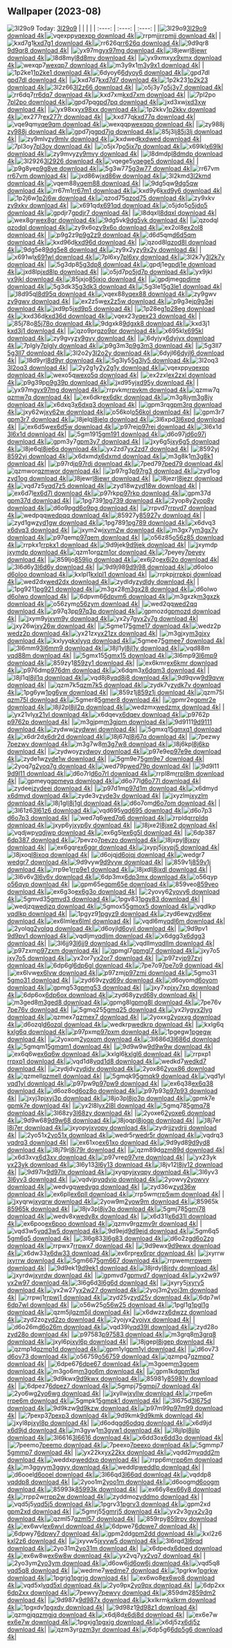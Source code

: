 ## Wallpaper (2023-08)
![3l29o9](https://w.wallhaven.cc/full/3l/wallhaven-3l29o9.jpg) Today: [3l29o9](https://th.wallhaven.cc/small/3l/3l29o9.jpg)
|      |      |      |
| :----: | :----: | :----: |
|![3l29o9](https://th.wallhaven.cc/small/3l/3l29o9.jpg)[3l29o9 download 4k](https://wallhaven.cc/w/3l29o9)|![vqexpp](https://th.wallhaven.cc/small/vq/vqexpp.jpg)[vqexpp download 4k](https://wallhaven.cc/w/vqexpp)|![rrpmjj](https://th.wallhaven.cc/small/rr/rrpmjj.jpg)[rrpmjj download 4k](https://wallhaven.cc/w/rrpmjj)|
|![kxd7g1](https://th.wallhaven.cc/small/kx/kxd7g1.jpg)[kxd7g1 download 4k](https://wallhaven.cc/w/kxd7g1)|![rr626q](https://th.wallhaven.cc/small/rr/rr626q.jpg)[rr626q download 4k](https://wallhaven.cc/w/rr626q)|![9d9qr8](https://th.wallhaven.cc/small/9d/9d9qr8.jpg)[9d9qr8 download 4k](https://wallhaven.cc/w/9d9qr8)|
|![yx97mg](https://th.wallhaven.cc/small/yx/yx97mg.jpg)[yx97mg download 4k](https://wallhaven.cc/w/yx97mg)|![l8jewr](https://th.wallhaven.cc/small/l8/l8jewr.jpg)[l8jewr download 4k](https://wallhaven.cc/w/l8jewr)|![l8d8my](https://th.wallhaven.cc/small/l8/l8d8my.jpg)[l8d8my download 4k](https://wallhaven.cc/w/l8d8my)|
|![yx9xmx](https://th.wallhaven.cc/small/yx/yx9xmx.jpg)[yx9xmx download 4k](https://wallhaven.cc/w/yx9xmx)|![wexqp7](https://th.wallhaven.cc/small/we/wexqp7.jpg)[wexqp7 download 4k](https://wallhaven.cc/w/wexqp7)|![m3y9x1](https://th.wallhaven.cc/small/m3/m3y9x1.jpg)[m3y9x1 download 4k](https://wallhaven.cc/w/m3y9x1)|
|![1p2ke1](https://th.wallhaven.cc/small/1p/1p2ke1.jpg)[1p2ke1 download 4k](https://wallhaven.cc/w/1p2ke1)|![6dyoy6](https://th.wallhaven.cc/small/6d/6dyoy6.jpg)[6dyoy6 download 4k](https://wallhaven.cc/w/6dyoy6)|![gpd7dl](https://th.wallhaven.cc/small/gp/gpd7dl.jpg)[gpd7dl download 4k](https://wallhaven.cc/w/gpd7dl)|
|![kxd7d7](https://th.wallhaven.cc/small/kx/kxd7d7.jpg)[kxd7d7 download 4k](https://wallhaven.cc/w/kxd7d7)|![1p2k23](https://th.wallhaven.cc/small/1p/1p2k23.jpg)[1p2k23 download 4k](https://wallhaven.cc/w/1p2k23)|![3l2z66](https://th.wallhaven.cc/small/3l/3l2z66.jpg)[3l2z66 download 4k](https://wallhaven.cc/w/3l2z66)|
|![o5j3y7](https://th.wallhaven.cc/small/o5/o5j3y7.jpg)[o5j3y7 download 4k](https://wallhaven.cc/w/o5j3y7)|![rr6dq7](https://th.wallhaven.cc/small/rr/rr6dq7.jpg)[rr6dq7 download 4k](https://wallhaven.cc/w/rr6dq7)|![kxd7xm](https://th.wallhaven.cc/small/kx/kxd7xm.jpg)[kxd7xm download 4k](https://wallhaven.cc/w/kxd7xm)|
|![7pl2po](https://th.wallhaven.cc/small/7p/7pl2po.jpg)[7pl2po download 4k](https://wallhaven.cc/w/7pl2po)|![gpd7pq](https://th.wallhaven.cc/small/gp/gpd7pq.jpg)[gpd7pq download 4k](https://wallhaven.cc/w/gpd7pq)|![jxd3xw](https://th.wallhaven.cc/small/jx/jxd3xw.jpg)[jxd3xw download 4k](https://wallhaven.cc/w/jxd3xw)|
|![yx98xx](https://th.wallhaven.cc/small/yx/yx98xx.jpg)[yx98xx download 4k](https://wallhaven.cc/w/yx98xx)|![1p2kkv](https://th.wallhaven.cc/small/1p/1p2kkv.jpg)[1p2kkv download 4k](https://wallhaven.cc/w/1p2kkv)|![ex277r](https://th.wallhaven.cc/small/ex/ex277r.jpg)[ex277r download 4k](https://wallhaven.cc/w/ex277r)|
|![kxd77q](https://th.wallhaven.cc/small/kx/kxd77q.jpg)[kxd77q download 4k](https://wallhaven.cc/w/kxd77q)|![vqe9qm](https://th.wallhaven.cc/small/vq/vqe9qm.jpg)[vqe9qm download 4k](https://wallhaven.cc/w/vqe9qm)|![wexqqp](https://th.wallhaven.cc/small/we/wexqqp.jpg)[wexqqp download 4k](https://wallhaven.cc/w/wexqqp)|
|![zy988j](https://th.wallhaven.cc/small/zy/zy988j.jpg)[zy988j download 4k](https://wallhaven.cc/w/zy988j)|![gpd7jq](https://th.wallhaven.cc/small/gp/gpd7jq.jpg)[gpd7jq download 4k](https://wallhaven.cc/w/gpd7jq)|![85j3lj](https://th.wallhaven.cc/small/85/85j3lj.jpg)[85j3lj download 4k](https://wallhaven.cc/w/85j3lj)|
|![zy9mlv](https://th.wallhaven.cc/small/zy/zy9mlv.jpg)[zy9mlv download 4k](https://wallhaven.cc/w/zy9mlv)|![kxdwed](https://th.wallhaven.cc/small/kx/kxdwed.jpg)[kxdwed download 4k](https://wallhaven.cc/w/kxdwed)|![7pl3oy](https://th.wallhaven.cc/small/7p/7pl3oy.jpg)[7pl3oy download 4k](https://wallhaven.cc/w/7pl3oy)|
|![o5jx7p](https://th.wallhaven.cc/small/o5/o5jx7p.jpg)[o5jx7p download 4k](https://wallhaven.cc/w/o5jx7p)|![x69lkl](https://th.wallhaven.cc/small/x6/x69lkl.jpg)[x69lkl download 4k](https://wallhaven.cc/w/x69lkl)|![zy9mvy](https://th.wallhaven.cc/small/zy/zy9mvy.jpg)[zy9mvy download 4k](https://wallhaven.cc/w/zy9mvy)|
|![l8dmdp](https://th.wallhaven.cc/small/l8/l8dmdp.jpg)[l8dmdp download 4k](https://wallhaven.cc/w/l8dmdp)|![3l2926](https://th.wallhaven.cc/small/3l/3l2926.jpg)[3l2926 download 4k](https://wallhaven.cc/w/3l2926)|![vqege5](https://th.wallhaven.cc/small/vq/vqege5.jpg)[vqege5 download 4k](https://wallhaven.cc/w/vqege5)|
|![p9g8ye](https://th.wallhaven.cc/small/p9/p9g8ye.jpg)[p9g8ye download 4k](https://wallhaven.cc/w/p9g8ye)|![5g3w77](https://th.wallhaven.cc/small/5g/5g3w77.jpg)[5g3w77 download 4k](https://wallhaven.cc/w/5g3w77)|![rr67vm](https://th.wallhaven.cc/small/rr/rr67vm.jpg)[rr67vm download 4k](https://wallhaven.cc/w/rr67vm)|
|![jxd86w](https://th.wallhaven.cc/small/jx/jxd86w.jpg)[jxd86w download 4k](https://wallhaven.cc/w/jxd86w)|![3l2kmd](https://th.wallhaven.cc/small/3l/3l2kmd.jpg)[3l2kmd download 4k](https://wallhaven.cc/w/3l2kmd)|![vqem88](https://th.wallhaven.cc/small/vq/vqem88.jpg)[vqem88 download 4k](https://wallhaven.cc/w/vqem88)|
|![9dg5qw](https://th.wallhaven.cc/small/9d/9dg5qw.jpg)[9dg5qw download 4k](https://wallhaven.cc/w/9dg5qw)|![rr67m1](https://th.wallhaven.cc/small/rr/rr67m1.jpg)[rr67m1 download 4k](https://wallhaven.cc/w/rr67m1)|![kxd9y6](https://th.wallhaven.cc/small/kx/kxd9y6.jpg)[kxd9y6 download 4k](https://wallhaven.cc/w/kxd9y6)|
|![1p2j6w](https://th.wallhaven.cc/small/1p/1p2j6w.jpg)[1p2j6w download 4k](https://wallhaven.cc/w/1p2j6w)|![qzod75](https://th.wallhaven.cc/small/qz/qzod75.jpg)[qzod75 download 4k](https://wallhaven.cc/w/qzod75)|![zy9xkv](https://th.wallhaven.cc/small/zy/zy9xkv.jpg)[zy9xkv download 4k](https://wallhaven.cc/w/zy9xkv)|
|![x691qd](https://th.wallhaven.cc/small/x6/x691qd.jpg)[x691qd download 4k](https://wallhaven.cc/w/x691qd)|![o5jdo5](https://th.wallhaven.cc/small/o5/o5jdo5.jpg)[o5jdo5 download 4k](https://wallhaven.cc/w/o5jdo5)|![gpdjr7](https://th.wallhaven.cc/small/gp/gpdjr7.jpg)[gpdjr7 download 4k](https://wallhaven.cc/w/gpdjr7)|
|![l8dqxl](https://th.wallhaven.cc/small/l8/l8dqxl.jpg)[l8dqxl download 4k](https://wallhaven.cc/w/l8dqxl)|![wex8gr](https://th.wallhaven.cc/small/we/wex8gr.jpg)[wex8gr download 4k](https://wallhaven.cc/w/wex8gr)|![9dg5vk](https://th.wallhaven.cc/small/9d/9dg5vk.jpg)[9dg5vk download 4k](https://wallhaven.cc/w/9dg5vk)|
|![qzodql](https://th.wallhaven.cc/small/qz/qzodql.jpg)[qzodql download 4k](https://wallhaven.cc/w/qzodql)|![zy9x6o](https://th.wallhaven.cc/small/zy/zy9x6o.jpg)[zy9x6o download 4k](https://wallhaven.cc/w/zy9x6o)|![ex2ol8](https://th.wallhaven.cc/small/ex/ex2ol8.jpg)[ex2ol8 download 4k](https://wallhaven.cc/w/ex2ol8)|
|![p9g2z9](https://th.wallhaven.cc/small/p9/p9g2z9.jpg)[p9g2z9 download 4k](https://wallhaven.cc/w/p9g2z9)|![d6d5qm](https://th.wallhaven.cc/small/d6/d6d5qm.jpg)[d6d5qm download 4k](https://wallhaven.cc/w/d6d5qm)|![kxd96d](https://th.wallhaven.cc/small/kx/kxd96d.jpg)[kxd96d download 4k](https://wallhaven.cc/w/kxd96d)|
|![qzod8l](https://th.wallhaven.cc/small/qz/qzod8l.jpg)[qzod8l download 4k](https://wallhaven.cc/w/qzod8l)|![9dg5e8](https://th.wallhaven.cc/small/9d/9dg5e8.jpg)[9dg5e8 download 4k](https://wallhaven.cc/w/9dg5e8)|![zy9x2y](https://th.wallhaven.cc/small/zy/zy9x2y.jpg)[zy9x2y download 4k](https://wallhaven.cc/w/zy9x2y)|
|![x691wl](https://th.wallhaven.cc/small/x6/x691wl.jpg)[x691wl download 4k](https://wallhaven.cc/w/x691wl)|![7pl6xy](https://th.wallhaven.cc/small/7p/7pl6xy.jpg)[7pl6xy download 4k](https://wallhaven.cc/w/7pl6xy)|![3l2k7y](https://th.wallhaven.cc/small/3l/3l2k7y.jpg)[3l2k7y download 4k](https://wallhaven.cc/w/3l2k7y)|
|![5g3dp8](https://th.wallhaven.cc/small/5g/5g3dp8.jpg)[5g3dp8 download 4k](https://wallhaven.cc/w/5g3dp8)|![gpdj1e](https://th.wallhaven.cc/small/gp/gpdj1e.jpg)[gpdj1e download 4k](https://wallhaven.cc/w/gpdj1e)|![jxd8lp](https://th.wallhaven.cc/small/jx/jxd8lp.jpg)[jxd8lp download 4k](https://wallhaven.cc/w/jxd8lp)|
|![o5jd7p](https://th.wallhaven.cc/small/o5/o5jd7p.jpg)[o5jd7p download 4k](https://wallhaven.cc/w/o5jd7p)|![yx9jkl](https://th.wallhaven.cc/small/yx/yx9jkl.jpg)[yx9jkl download 4k](https://wallhaven.cc/w/yx9jkl)|![85jxjo](https://th.wallhaven.cc/small/85/85jxjo.jpg)[85jxjo download 4k](https://wallhaven.cc/w/85jxjo)|
|![gpdjme](https://th.wallhaven.cc/small/gp/gpdjme.jpg)[gpdjme download 4k](https://wallhaven.cc/w/gpdjme)|![5g3dk3](https://th.wallhaven.cc/small/5g/5g3dk3.jpg)[5g3dk3 download 4k](https://wallhaven.cc/w/5g3dk3)|![5g3le1](https://th.wallhaven.cc/small/5g/5g3le1.jpg)[5g3le1 download 4k](https://wallhaven.cc/w/5g3le1)|
|![l8d95q](https://th.wallhaven.cc/small/l8/l8d95q.jpg)[l8d95q download 4k](https://wallhaven.cc/w/l8d95q)|![vqex88](https://th.wallhaven.cc/small/vq/vqex88.jpg)[vqex88 download 4k](https://wallhaven.cc/w/vqex88)|![zy9gwv](https://th.wallhaven.cc/small/zy/zy9gwv.jpg)[zy9gwv download 4k](https://wallhaven.cc/w/zy9gwv)|
|![ex2z5w](https://th.wallhaven.cc/small/ex/ex2z5w.jpg)[ex2z5w download 4k](https://wallhaven.cc/w/ex2z5w)|![p9g3ej](https://th.wallhaven.cc/small/p9/p9g3ej.jpg)[p9g3ej download 4k](https://wallhaven.cc/w/p9g3ej)|![jxd9p5](https://th.wallhaven.cc/small/jx/jxd9p5.jpg)[jxd9p5 download 4k](https://wallhaven.cc/w/jxd9p5)|
|![1p28eg](https://th.wallhaven.cc/small/1p/1p28eg.jpg)[1p28eg download 4k](https://wallhaven.cc/w/1p28eg)|![kxd36d](https://th.wallhaven.cc/small/kx/kxd36d.jpg)[kxd36d download 4k](https://wallhaven.cc/w/kxd36d)|![vqex23](https://th.wallhaven.cc/small/vq/vqex23.jpg)[vqex23 download 4k](https://wallhaven.cc/w/vqex23)|
|![85j78o](https://th.wallhaven.cc/small/85/85j78o.jpg)[85j78o download 4k](https://wallhaven.cc/w/85j78o)|![9dgxk8](https://th.wallhaven.cc/small/9d/9dgxk8.jpg)[9dgxk8 download 4k](https://wallhaven.cc/w/9dgxk8)|![kxd3j1](https://th.wallhaven.cc/small/kx/kxd3j1.jpg)[kxd3j1 download 4k](https://wallhaven.cc/w/kxd3j1)|
|![qzo9pr](https://th.wallhaven.cc/small/qz/qzo9pr.jpg)[qzo9pr download 4k](https://wallhaven.cc/w/qzo9pr)|![x695kl](https://th.wallhaven.cc/small/x6/x695kl.jpg)[x695kl download 4k](https://wallhaven.cc/w/x695kl)|![zy9gvy](https://th.wallhaven.cc/small/zy/zy9gvy.jpg)[zy9gvy download 4k](https://wallhaven.cc/w/zy9gvy)|
|![6dyjyx](https://th.wallhaven.cc/small/6d/6dyjyx.jpg)[6dyjyx download 4k](https://wallhaven.cc/w/6dyjyx)|![7plgly](https://th.wallhaven.cc/small/7p/7plgly.jpg)[7plgly download 4k](https://wallhaven.cc/w/7plgly)|![p9g3m3](https://th.wallhaven.cc/small/p9/p9g3m3.jpg)[p9g3m3 download 4k](https://wallhaven.cc/w/p9g3m3)|
|![5g3ll7](https://th.wallhaven.cc/small/5g/5g3ll7.jpg)[5g3ll7 download 4k](https://wallhaven.cc/w/5g3ll7)|![3l2o2y](https://th.wallhaven.cc/small/3l/3l2o2y.jpg)[3l2o2y download 4k](https://wallhaven.cc/w/3l2o2y)|![6dyjl6](https://th.wallhaven.cc/small/6d/6dyjl6.jpg)[6dyjl6 download 4k](https://wallhaven.cc/w/6dyjl6)|
|![l8d9yr](https://th.wallhaven.cc/small/l8/l8d9yr.jpg)[l8d9yr download 4k](https://wallhaven.cc/w/l8d9yr)|![5g3ly5](https://th.wallhaven.cc/small/5g/5g3ly5.jpg)[5g3ly5 download 4k](https://wallhaven.cc/w/5g3ly5)|![3l2oq3](https://th.wallhaven.cc/small/3l/3l2oq3.jpg)[3l2oq3 download 4k](https://wallhaven.cc/w/3l2oq3)|
|![2y2g1y](https://th.wallhaven.cc/small/2y/2y2g1y.jpg)[2y2g1y download 4k](https://wallhaven.cc/w/2y2g1y)|![vqexpp](https://th.wallhaven.cc/small/vq/vqexpp.jpg)[vqexpp download 4k](https://wallhaven.cc/w/vqexpp)|![wexo5q](https://th.wallhaven.cc/small/we/wexo5q.jpg)[wexo5q download 4k](https://wallhaven.cc/w/wexo5q)|
|![ex2zxl](https://th.wallhaven.cc/small/ex/ex2zxl.jpg)[ex2zxl download 4k](https://wallhaven.cc/w/ex2zxl)|![p9g39p](https://th.wallhaven.cc/small/p9/p9g39p.jpg)[p9g39p download 4k](https://wallhaven.cc/w/p9g39p)|![jxd95y](https://th.wallhaven.cc/small/jx/jxd95y.jpg)[jxd95y download 4k](https://wallhaven.cc/w/jxd95y)|
|![yx97mg](https://th.wallhaven.cc/small/yx/yx97mg.jpg)[yx97mg download 4k](https://wallhaven.cc/w/yx97mg)|![rrpvkm](https://th.wallhaven.cc/small/rr/rrpvkm.jpg)[rrpvkm download 4k](https://wallhaven.cc/w/rrpvkm)|![qzmw7q](https://th.wallhaven.cc/small/qz/qzmw7q.jpg)[qzmw7q download 4k](https://wallhaven.cc/w/qzmw7q)|
|![ex6dkr](https://th.wallhaven.cc/small/ex/ex6dkr.jpg)[ex6dkr download 4k](https://wallhaven.cc/w/ex6dkr)|![m3g8jy](https://th.wallhaven.cc/small/m3/m3g8jy.jpg)[m3g8jy download 4k](https://wallhaven.cc/w/m3g8jy)|![x6dxq3](https://th.wallhaven.cc/small/x6/x6dxq3.jpg)[x6dxq3 download 4k](https://wallhaven.cc/w/x6dxq3)|
|![gpm3rq](https://th.wallhaven.cc/small/gp/gpm3rq.jpg)[gpm3rq download 4k](https://wallhaven.cc/w/gpm3rq)|![jxy62w](https://th.wallhaven.cc/small/jx/jxy62w.jpg)[jxy62w download 4k](https://wallhaven.cc/w/jxy62w)|![o56kol](https://th.wallhaven.cc/small/o5/o56kol.jpg)[o56kol download 4k](https://wallhaven.cc/w/o56kol)|
|![gpm3r7](https://th.wallhaven.cc/small/gp/gpm3r7.jpg)[gpm3r7 download 4k](https://wallhaven.cc/w/gpm3r7)|![l8jelq](https://th.wallhaven.cc/small/l8/l8jelq.jpg)[l8jelq download 4k](https://wallhaven.cc/w/l8jelq)|![3l6xpd](https://th.wallhaven.cc/small/3l/3l6xpd.jpg)[3l6xpd download 4k](https://wallhaven.cc/w/3l6xpd)|
|![ex6d5w](https://th.wallhaven.cc/small/ex/ex6d5w.jpg)[ex6d5w download 4k](https://wallhaven.cc/w/ex6d5w)|![p97rej](https://th.wallhaven.cc/small/p9/p97rej.jpg)[p97rej download 4k](https://wallhaven.cc/w/p97rej)|![3l6x1d](https://th.wallhaven.cc/small/3l/3l6x1d.jpg)[3l6x1d download 4k](https://wallhaven.cc/w/3l6x1d)|
|![5gm191](https://th.wallhaven.cc/small/5g/5gm191.jpg)[5gm191 download 4k](https://wallhaven.cc/w/5gm191)|![d6o97j](https://th.wallhaven.cc/small/d6/d6o97j.jpg)[d6o97j download 4k](https://wallhaven.cc/w/d6o97j)|![gpm3y7](https://th.wallhaven.cc/small/gp/gpm3y7.jpg)[gpm3y7 download 4k](https://wallhaven.cc/w/gpm3y7)|
|![jxy6g5](https://th.wallhaven.cc/small/jx/jxy6g5.jpg)[jxy6g5 download 4k](https://wallhaven.cc/w/jxy6g5)|![l8je6q](https://th.wallhaven.cc/small/l8/l8je6q.jpg)[l8je6q download 4k](https://wallhaven.cc/w/l8je6q)|![yx2zd7](https://th.wallhaven.cc/small/yx/yx2zd7.jpg)[yx2zd7 download 4k](https://wallhaven.cc/w/yx2zd7)|
|![8592yj](https://th.wallhaven.cc/small/85/8592yj.jpg)[8592yj download 4k](https://wallhaven.cc/w/8592yj)|![x6dxmd](https://th.wallhaven.cc/small/x6/x6dxmd.jpg)[x6dxmd download 4k](https://wallhaven.cc/w/x6dxmd)|![m3g8k1](https://th.wallhaven.cc/small/m3/m3g8k1.jpg)[m3g8k1 download 4k](https://wallhaven.cc/w/m3g8k1)|
|![p97rdj](https://th.wallhaven.cc/small/p9/p97rdj.jpg)[p97rdj download 4k](https://wallhaven.cc/w/p97rdj)|![7ped79](https://th.wallhaven.cc/small/7p/7ped79.jpg)[7ped79 download 4k](https://wallhaven.cc/w/7ped79)|![qzmwor](https://th.wallhaven.cc/small/qz/qzmwor.jpg)[qzmwor download 4k](https://wallhaven.cc/w/qzmwor)|
|![p97rg3](https://th.wallhaven.cc/small/p9/p97rg3.jpg)[p97rg3 download 4k](https://wallhaven.cc/w/p97rg3)|![zyd1og](https://th.wallhaven.cc/small/zy/zyd1og.jpg)[zyd1og download 4k](https://wallhaven.cc/w/zyd1og)|![l8jewr](https://th.wallhaven.cc/small/l8/l8jewr.jpg)[l8jewr download 4k](https://wallhaven.cc/w/l8jewr)|
|![l8jezr](https://th.wallhaven.cc/small/l8/l8jezr.jpg)[l8jezr download 4k](https://wallhaven.cc/w/l8jezr)|![vqd7z5](https://th.wallhaven.cc/small/vq/vqd7z5.jpg)[vqd7z5 download 4k](https://wallhaven.cc/w/vqd7z5)|![zyd18w](https://th.wallhaven.cc/small/zy/zyd18w.jpg)[zyd18w download 4k](https://wallhaven.cc/w/zyd18w)|
|![ex6d7l](https://th.wallhaven.cc/small/ex/ex6d7l.jpg)[ex6d7l download 4k](https://wallhaven.cc/w/ex6d7l)|![p97rkp](https://th.wallhaven.cc/small/p9/p97rkp.jpg)[p97rkp download 4k](https://wallhaven.cc/w/p97rkp)|![gpm37d](https://th.wallhaven.cc/small/gp/gpm37d.jpg)[gpm37d download 4k](https://wallhaven.cc/w/gpm37d)|
|![1pg739](https://th.wallhaven.cc/small/1p/1pg739.jpg)[1pg739 download 4k](https://wallhaven.cc/w/1pg739)|![2yop8y](https://th.wallhaven.cc/small/2y/2yop8y.jpg)[2yop8y download 4k](https://wallhaven.cc/w/2yop8y)|![d6o9pg](https://th.wallhaven.cc/small/d6/d6o9pg.jpg)[d6o9pg download 4k](https://wallhaven.cc/w/d6o9pg)|
|![rrpvd7](https://th.wallhaven.cc/small/rr/rrpvd7.jpg)[rrpvd7 download 4k](https://wallhaven.cc/w/rrpvd7)|![wedpqq](https://th.wallhaven.cc/small/we/wedpqq.jpg)[wedpqq download 4k](https://wallhaven.cc/w/wedpqq)|![85927y](https://th.wallhaven.cc/small/85/85927y.jpg)[85927y download 4k](https://wallhaven.cc/w/85927y)|
|![zyd1gw](https://th.wallhaven.cc/small/zy/zyd1gw.jpg)[zyd1gw download 4k](https://wallhaven.cc/w/zyd1gw)|![1pg789](https://th.wallhaven.cc/small/1p/1pg789.jpg)[1pg789 download 4k](https://wallhaven.cc/w/1pg789)|![x6dvq3](https://th.wallhaven.cc/small/x6/x6dvq3.jpg)[x6dvq3 download 4k](https://wallhaven.cc/w/x6dvq3)|
|![jxym2w](https://th.wallhaven.cc/small/jx/jxym2w.jpg)[jxym2w download 4k](https://wallhaven.cc/w/jxym2w)|![m3gx7y](https://th.wallhaven.cc/small/m3/m3gx7y.jpg)[m3gx7y download 4k](https://wallhaven.cc/w/m3gx7y)|![p97qem](https://th.wallhaven.cc/small/p9/p97qem.jpg)[p97qem download 4k](https://wallhaven.cc/w/p97qem)|
|![o56z85](https://th.wallhaven.cc/small/o5/o56z85.jpg)[o56z85 download 4k](https://wallhaven.cc/w/o56z85)|![rrpkx1](https://th.wallhaven.cc/small/rr/rrpkx1.jpg)[rrpkx1 download 4k](https://wallhaven.cc/w/rrpkx1)|![9d9jek](https://th.wallhaven.cc/small/9d/9d9jek.jpg)[9d9jek download 4k](https://wallhaven.cc/w/9d9jek)|
|![jxymdp](https://th.wallhaven.cc/small/jx/jxymdp.jpg)[jxymdp download 4k](https://wallhaven.cc/w/jxymdp)|![qzm1or](https://th.wallhaven.cc/small/qz/qzm1or.jpg)[qzm1or download 4k](https://wallhaven.cc/w/qzm1or)|![7peyey](https://th.wallhaven.cc/small/7p/7peyey.jpg)[7peyey download 4k](https://wallhaven.cc/w/7peyey)|
|![859ljo](https://th.wallhaven.cc/small/85/859ljo.jpg)[859ljo download 4k](https://wallhaven.cc/w/859ljo)|![ex6j2o](https://th.wallhaven.cc/small/ex/ex6j2o.jpg)[ex6j2o download 4k](https://wallhaven.cc/w/ex6j2o)|![3l6d6y](https://th.wallhaven.cc/small/3l/3l6d6y.jpg)[3l6d6y download 4k](https://wallhaven.cc/w/3l6d6y)|
|![9d9j98](https://th.wallhaven.cc/small/9d/9d9j98.jpg)[9d9j98 download 4k](https://wallhaven.cc/w/9d9j98)|![d6oloo](https://th.wallhaven.cc/small/d6/d6oloo.jpg)[d6oloo download 4k](https://wallhaven.cc/w/d6oloo)|![kxlpl1](https://th.wallhaven.cc/small/kx/kxlpl1.jpg)[kxlpl1 download 4k](https://wallhaven.cc/w/kxlpl1)|
|![rrpkpj](https://th.wallhaven.cc/small/rr/rrpkpj.jpg)[rrpkpj download 4k](https://wallhaven.cc/w/rrpkpj)|![wed2dx](https://th.wallhaven.cc/small/we/wed2dx.jpg)[wed2dx download 4k](https://wallhaven.cc/w/wed2dx)|![zydldy](https://th.wallhaven.cc/small/zy/zydldy.jpg)[zydldy download 4k](https://wallhaven.cc/w/zydldy)|
|![1pg921](https://th.wallhaven.cc/small/1p/1pg921.jpg)[1pg921 download 4k](https://wallhaven.cc/w/1pg921)|![m3gx28](https://th.wallhaven.cc/small/m3/m3gx28.jpg)[m3gx28 download 4k](https://wallhaven.cc/w/m3gx28)|![d6olwo](https://th.wallhaven.cc/small/d6/d6olwo.jpg)[d6olwo download 4k](https://wallhaven.cc/w/d6olwo)|
|![6dpvm6](https://th.wallhaven.cc/small/6d/6dpvm6.jpg)[6dpvm6 download 4k](https://wallhaven.cc/w/6dpvm6)|![m3gxzk](https://th.wallhaven.cc/small/m3/m3gxzk.jpg)[m3gxzk download 4k](https://wallhaven.cc/w/m3gxzk)|![o56zym](https://th.wallhaven.cc/small/o5/o56zym.jpg)[o56zym download 4k](https://wallhaven.cc/w/o56zym)|
|![wed2qq](https://th.wallhaven.cc/small/we/wed2qq.jpg)[wed2qq download 4k](https://wallhaven.cc/w/wed2qq)|![p97q3p](https://th.wallhaven.cc/small/p9/p97q3p.jpg)[p97q3p download 4k](https://wallhaven.cc/w/p97q3p)|![gpmozd](https://th.wallhaven.cc/small/gp/gpmozd.jpg)[gpmozd download 4k](https://wallhaven.cc/w/gpmozd)|
|![jxym9y](https://th.wallhaven.cc/small/jx/jxym9y.jpg)[jxym9y download 4k](https://wallhaven.cc/w/jxym9y)|![yx2y7g](https://th.wallhaven.cc/small/yx/yx2y7g.jpg)[yx2y7g download 4k](https://wallhaven.cc/w/yx2y7g)|![jxy26w](https://th.wallhaven.cc/small/jx/jxy26w.jpg)[jxy26w download 4k](https://wallhaven.cc/w/jxy26w)|
|![5gme17](https://th.wallhaven.cc/small/5g/5gme17.jpg)[5gme17 download 4k](https://wallhaven.cc/w/5gme17)|![wedz2p](https://th.wallhaven.cc/small/we/wedz2p.jpg)[wedz2p download 4k](https://wallhaven.cc/w/wedz2p)|![yx21zx](https://th.wallhaven.cc/small/yx/yx21zx.jpg)[yx21zx download 4k](https://wallhaven.cc/w/yx21zx)|
|![m3gjxy](https://th.wallhaven.cc/small/m3/m3gjxy.jpg)[m3gjxy download 4k](https://wallhaven.cc/w/m3gjxy)|![kxlyyq](https://th.wallhaven.cc/small/kx/kxlyyq.jpg)[kxlyyq download 4k](https://wallhaven.cc/w/kxlyyq)|![5gmee7](https://th.wallhaven.cc/small/5g/5gmee7.jpg)[5gmee7 download 4k](https://wallhaven.cc/w/5gmee7)|
|![3l6mm9](https://th.wallhaven.cc/small/3l/3l6mm9.jpg)[3l6mm9 download 4k](https://wallhaven.cc/w/3l6mm9)|![l8jl1y](https://th.wallhaven.cc/small/l8/l8jl1y.jpg)[l8jl1y download 4k](https://wallhaven.cc/w/l8jl1y)|![vqd88m](https://th.wallhaven.cc/small/vq/vqd88m.jpg)[vqd88m download 4k](https://wallhaven.cc/w/vqd88m)|
|![5gmx15](https://th.wallhaven.cc/small/5g/5gmx15.jpg)[5gmx15 download 4k](https://wallhaven.cc/w/5gmx15)|![3l6mp9](https://th.wallhaven.cc/small/3l/3l6mp9.jpg)[3l6mp9 download 4k](https://wallhaven.cc/w/3l6mp9)|![859zy1](https://th.wallhaven.cc/small/85/859zy1.jpg)[859zy1 download 4k](https://wallhaven.cc/w/859zy1)|
|![ex6kmr](https://th.wallhaven.cc/small/ex/ex6kmr.jpg)[ex6kmr download 4k](https://wallhaven.cc/w/ex6kmr)|![p976dm](https://th.wallhaven.cc/small/p9/p976dm.jpg)[p976dm download 4k](https://wallhaven.cc/w/p976dm)|![x6dqm3](https://th.wallhaven.cc/small/x6/x6dqm3.jpg)[x6dqm3 download 4k](https://wallhaven.cc/w/x6dqm3)|
|![l8jl1q](https://th.wallhaven.cc/small/l8/l8jl1q.jpg)[l8jl1q download 4k](https://wallhaven.cc/w/l8jl1q)|![vqd8j8](https://th.wallhaven.cc/small/vq/vqd8j8.jpg)[vqd8j8 download 4k](https://wallhaven.cc/w/vqd8j8)|![9d9qvw](https://th.wallhaven.cc/small/9d/9d9qvw.jpg)[9d9qvw download 4k](https://wallhaven.cc/w/9d9qvw)|
|![qzm7k5](https://th.wallhaven.cc/small/qz/qzm7k5.jpg)[qzm7k5 download 4k](https://wallhaven.cc/w/qzm7k5)|![zydk7v](https://th.wallhaven.cc/small/zy/zydk7v.jpg)[zydk7v download 4k](https://wallhaven.cc/w/zydk7v)|![1pg6yw](https://th.wallhaven.cc/small/1p/1pg6yw.jpg)[1pg6yw download 4k](https://wallhaven.cc/w/1pg6yw)|
|![859z1j](https://th.wallhaven.cc/small/85/859z1j.jpg)[859z1j download 4k](https://wallhaven.cc/w/859z1j)|![qzm75l](https://th.wallhaven.cc/small/qz/qzm75l.jpg)[qzm75l download 4k](https://wallhaven.cc/w/qzm75l)|![5gmer8](https://th.wallhaven.cc/small/5g/5gmer8.jpg)[5gmer8 download 4k](https://wallhaven.cc/w/5gmer8)|
|![gpmr2e](https://th.wallhaven.cc/small/gp/gpmr2e.jpg)[gpmr2e download 4k](https://wallhaven.cc/w/gpmr2e)|![l8jl2p](https://th.wallhaven.cc/small/l8/l8jl2p.jpg)[l8jl2p download 4k](https://wallhaven.cc/w/l8jl2p)|![wedzmx](https://th.wallhaven.cc/small/we/wedzmx.jpg)[wedzmx download 4k](https://wallhaven.cc/w/wedzmx)|
|![yx21vl](https://th.wallhaven.cc/small/yx/yx21vl.jpg)[yx21vl download 4k](https://wallhaven.cc/w/yx21vl)|![x6dqev](https://th.wallhaven.cc/small/x6/x6dqev.jpg)[x6dqev download 4k](https://wallhaven.cc/w/x6dqev)|![p9762p](https://th.wallhaven.cc/small/p9/p9762p.jpg)[p9762p download 4k](https://wallhaven.cc/w/p9762p)|
|![m3gjpm](https://th.wallhaven.cc/small/m3/m3gjpm.jpg)[m3gjpm download 4k](https://wallhaven.cc/w/m3gjpm)|![9d9111](https://th.wallhaven.cc/small/9d/9d9111.jpg)[9d9111 download 4k](https://wallhaven.cc/w/9d9111)|![zydwwj](https://th.wallhaven.cc/small/zy/zydwwj.jpg)[zydwwj download 4k](https://wallhaven.cc/w/zydwwj)|
|![5gmxq1](https://th.wallhaven.cc/small/5g/5gmxq1.jpg)[5gmxq1 download 4k](https://wallhaven.cc/w/5gmxq1)|![x6dr2d](https://th.wallhaven.cc/small/x6/x6dr2d.jpg)[x6dr2d download 4k](https://wallhaven.cc/w/x6dr2d)|![l8j67q](https://th.wallhaven.cc/small/l8/l8j67q.jpg)[l8j67q download 4k](https://wallhaven.cc/w/l8j67q)|
|![7pezwy](https://th.wallhaven.cc/small/7p/7pezwy.jpg)[7pezwy download 4k](https://wallhaven.cc/w/7pezwy)|![m3g7w8](https://th.wallhaven.cc/small/m3/m3g7w8.jpg)[m3g7w8 download 4k](https://wallhaven.cc/w/m3g7w8)|![l8j6kp](https://th.wallhaven.cc/small/l8/l8j6kp.jpg)[l8j6kp download 4k](https://wallhaven.cc/w/l8j6kp)|
|![zydwoy](https://th.wallhaven.cc/small/zy/zydwoy.jpg)[zydwoy download 4k](https://wallhaven.cc/w/zydwoy)|![p97e9e](https://th.wallhaven.cc/small/p9/p97e9e.jpg)[p97e9e download 4k](https://wallhaven.cc/w/p97e9e)|![zyde1w](https://th.wallhaven.cc/small/zy/zyde1w.jpg)[zyde1w download 4k](https://wallhaven.cc/w/zyde1w)|
|![5gm9e7](https://th.wallhaven.cc/small/5g/5gm9e7.jpg)[5gm9e7 download 4k](https://wallhaven.cc/w/5gm9e7)|![2yoq7g](https://th.wallhaven.cc/small/2y/2yoq7g.jpg)[2yoq7g download 4k](https://wallhaven.cc/w/2yoq7g)|![wed79p](https://th.wallhaven.cc/small/we/wed79p.jpg)[wed79p download 4k](https://wallhaven.cc/w/wed79p)|
|![9d9l11](https://th.wallhaven.cc/small/9d/9d9l11.jpg)[9d9l11 download 4k](https://wallhaven.cc/w/9d9l11)|![d6o7rl](https://th.wallhaven.cc/small/d6/d6o7rl.jpg)[d6o7rl download 4k](https://wallhaven.cc/w/d6o7rl)|![rrpl8m](https://th.wallhaven.cc/small/rr/rrpl8m.jpg)[rrpl8m download 4k](https://wallhaven.cc/w/rrpl8m)|
|![gpmeyq](https://th.wallhaven.cc/small/gp/gpmeyq.jpg)[gpmeyq download 4k](https://wallhaven.cc/w/gpmeyq)|![d6o77l](https://th.wallhaven.cc/small/d6/d6o77l.jpg)[d6o77l download 4k](https://wallhaven.cc/w/d6o77l)|![zydeej](https://th.wallhaven.cc/small/zy/zydeej.jpg)[zydeej download 4k](https://wallhaven.cc/w/zydeej)|
|![p97d1m](https://th.wallhaven.cc/small/p9/p97d1m.jpg)[p97d1m download 4k](https://wallhaven.cc/w/p97d1m)|![x6dmyd](https://th.wallhaven.cc/small/x6/x6dmyd.jpg)[x6dmyd download 4k](https://wallhaven.cc/w/x6dmyd)|![zyde3v](https://th.wallhaven.cc/small/zy/zyde3v.jpg)[zyde3v download 4k](https://wallhaven.cc/w/zyde3v)|
|![jxyzlm](https://th.wallhaven.cc/small/jx/jxyzlm.jpg)[jxyzlm download 4k](https://wallhaven.cc/w/jxyzlm)|![l8j1gl](https://th.wallhaven.cc/small/l8/l8j1gl.jpg)[l8j1gl download 4k](https://wallhaven.cc/w/l8j1gl)|![d6o7om](https://th.wallhaven.cc/small/d6/d6o7om.jpg)[d6o7om download 4k](https://wallhaven.cc/w/d6o7om)|
|![3l61z6](https://th.wallhaven.cc/small/3l/3l61z6.jpg)[3l61z6 download 4k](https://wallhaven.cc/w/3l61z6)|![vqd695](https://th.wallhaven.cc/small/vq/vqd695.jpg)[vqd695 download 4k](https://wallhaven.cc/w/vqd695)|![d6o7p3](https://th.wallhaven.cc/small/d6/d6o7p3.jpg)[d6o7p3 download 4k](https://wallhaven.cc/w/d6o7p3)|
|![wed7q6](https://th.wallhaven.cc/small/we/wed7q6.jpg)[wed7q6 download 4k](https://wallhaven.cc/w/wed7q6)|![rrpldq](https://th.wallhaven.cc/small/rr/rrpldq.jpg)[rrpldq download 4k](https://wallhaven.cc/w/rrpldq)|![jxyp6y](https://th.wallhaven.cc/small/jx/jxyp6y.jpg)[jxyp6y download 4k](https://wallhaven.cc/w/jxyp6y)|
|![l8jxe2](https://th.wallhaven.cc/small/l8/l8jxe2.jpg)[l8jxe2 download 4k](https://wallhaven.cc/w/l8jxe2)|![vqdjwp](https://th.wallhaven.cc/small/vq/vqdjwp.jpg)[vqdjwp download 4k](https://wallhaven.cc/w/vqdjwp)|![ex6g5l](https://th.wallhaven.cc/small/ex/ex6g5l.jpg)[ex6g5l download 4k](https://wallhaven.cc/w/ex6g5l)|
|![6dp387](https://th.wallhaven.cc/small/6d/6dp387.jpg)[6dp387 download 4k](https://wallhaven.cc/w/6dp387)|![7pevzo](https://th.wallhaven.cc/small/7p/7pevzo.jpg)[7pevzo download 4k](https://wallhaven.cc/w/7pevzo)|![l8jxpy](https://th.wallhaven.cc/small/l8/l8jxpy.jpg)[l8jxpy download 4k](https://wallhaven.cc/w/l8jxpy)|
|![ex6gqr](https://th.wallhaven.cc/small/ex/ex6gqr.jpg)[ex6gqr download 4k](https://wallhaven.cc/w/ex6gqr)|![jxypj5](https://th.wallhaven.cc/small/jx/jxypj5.jpg)[jxypj5 download 4k](https://wallhaven.cc/w/jxypj5)|![l8jxoq](https://th.wallhaven.cc/small/l8/l8jxoq.jpg)[l8jxoq download 4k](https://wallhaven.cc/w/l8jxoq)|
|![d6ojqj](https://th.wallhaven.cc/small/d6/d6ojqj.jpg)[d6ojqj download 4k](https://wallhaven.cc/w/d6ojqj)|![wedgr7](https://th.wallhaven.cc/small/we/wedgr7.jpg)[wedgr7 download 4k](https://wallhaven.cc/w/wedgr7)|![9d9vyw](https://th.wallhaven.cc/small/9d/9d9vyw.jpg)[9d9vyw download 4k](https://wallhaven.cc/w/9d9vyw)|
|![859v1j](https://th.wallhaven.cc/small/85/859v1j.jpg)[859v1j download 4k](https://wallhaven.cc/w/859v1j)|![rrp9e1](https://th.wallhaven.cc/small/rr/rrp9e1.jpg)[rrp9e1 download 4k](https://wallhaven.cc/w/rrp9e1)|![l8jxdl](https://th.wallhaven.cc/small/l8/l8jxdl.jpg)[l8jxdl download 4k](https://wallhaven.cc/w/l8jxdl)|
|![3l6v6v](https://th.wallhaven.cc/small/3l/3l6v6v.jpg)[3l6v6v download 4k](https://wallhaven.cc/w/3l6v6v)|![6dp3mx](https://th.wallhaven.cc/small/6d/6dp3mx.jpg)[6dp3mx download 4k](https://wallhaven.cc/w/6dp3mx)|![o56qyp](https://th.wallhaven.cc/small/o5/o56qyp.jpg)[o56qyp download 4k](https://wallhaven.cc/w/o56qyp)|
|![gpm65e](https://th.wallhaven.cc/small/gp/gpm65e.jpg)[gpm65e download 4k](https://wallhaven.cc/w/gpm65e)|![859veo](https://th.wallhaven.cc/small/85/859veo.jpg)[859veo download 4k](https://wallhaven.cc/w/859veo)|![ex6g3o](https://th.wallhaven.cc/small/ex/ex6g3o.jpg)[ex6g3o download 4k](https://wallhaven.cc/w/ex6g3o)|
|![2yovy6](https://th.wallhaven.cc/small/2y/2yovy6.jpg)[2yovy6 download 4k](https://wallhaven.cc/w/2yovy6)|![5gmvd3](https://th.wallhaven.cc/small/5g/5gmvd3.jpg)[5gmvd3 download 4k](https://wallhaven.cc/w/5gmvd3)|![1pgv83](https://th.wallhaven.cc/small/1p/1pgv83.jpg)[1pgv83 download 4k](https://wallhaven.cc/w/1pgv83)|
|![wedjzq](https://th.wallhaven.cc/small/we/wedjzq.jpg)[wedjzq download 4k](https://wallhaven.cc/w/wedjzq)|![5gmox5](https://th.wallhaven.cc/small/5g/5gmox5.jpg)[5gmox5 download 4k](https://wallhaven.cc/w/5gmox5)|![vqdlkp](https://th.wallhaven.cc/small/vq/vqdlkp.jpg)[vqdlkp download 4k](https://wallhaven.cc/w/vqdlkp)|
|![1pgyz9](https://th.wallhaven.cc/small/1p/1pgyz9.jpg)[1pgyz9 download 4k](https://wallhaven.cc/w/1pgyz9)|![zyd6ew](https://th.wallhaven.cc/small/zy/zyd6ew.jpg)[zyd6ew download 4k](https://wallhaven.cc/w/zyd6ew)|![ex6lml](https://th.wallhaven.cc/small/ex/ex6lml.jpg)[ex6lml download 4k](https://wallhaven.cc/w/ex6lml)|
|![vqdl6m](https://th.wallhaven.cc/small/vq/vqdl6m.jpg)[vqdl6m download 4k](https://wallhaven.cc/w/vqdl6m)|![2yolqg](https://th.wallhaven.cc/small/2y/2yolqg.jpg)[2yolqg download 4k](https://wallhaven.cc/w/2yolqg)|![d6oyjl](https://th.wallhaven.cc/small/d6/d6oyjl.jpg)[d6oyjl download 4k](https://wallhaven.cc/w/d6oyjl)|
|![9d9pv1](https://th.wallhaven.cc/small/9d/9d9pv1.jpg)[9d9pv1 download 4k](https://wallhaven.cc/w/9d9pv1)|![vqdljm](https://th.wallhaven.cc/small/vq/vqdljm.jpg)[vqdljm download 4k](https://wallhaven.cc/w/vqdljm)|![x6dgg3](https://th.wallhaven.cc/small/x6/x6dgg3.jpg)[x6dgg3 download 4k](https://wallhaven.cc/w/x6dgg3)|
|![3l6jj9](https://th.wallhaven.cc/small/3l/3l6jj9.jpg)[3l6jj9 download 4k](https://wallhaven.cc/w/3l6jj9)|![vqdllm](https://th.wallhaven.cc/small/vq/vqdllm.jpg)[vqdllm download 4k](https://wallhaven.cc/w/vqdllm)|![p97zxm](https://th.wallhaven.cc/small/p9/p97zxm.jpg)[p97zxm download 4k](https://wallhaven.cc/w/p97zxm)|
|![gpmgl7](https://th.wallhaven.cc/small/gp/gpmgl7.jpg)[gpmgl7 download 4k](https://wallhaven.cc/w/gpmgl7)|![jxy7o5](https://th.wallhaven.cc/small/jx/jxy7o5.jpg)[jxy7o5 download 4k](https://wallhaven.cc/w/jxy7o5)|![yx2or7](https://th.wallhaven.cc/small/yx/yx2or7.jpg)[yx2or7 download 4k](https://wallhaven.cc/w/yx2or7)|
|![p97zvj](https://th.wallhaven.cc/small/p9/p97zvj.jpg)[p97zvj download 4k](https://wallhaven.cc/w/p97zvj)|![6dp6gl](https://th.wallhaven.cc/small/6d/6dp6gl.jpg)[6dp6gl download 4k](https://wallhaven.cc/w/6dp6gl)|![7pe7o9](https://th.wallhaven.cc/small/7p/7pe7o9.jpg)[7pe7o9 download 4k](https://wallhaven.cc/w/7pe7o9)|
|![ex6lvw](https://th.wallhaven.cc/small/ex/ex6lvw.jpg)[ex6lvw download 4k](https://wallhaven.cc/w/ex6lvw)|![p97zmj](https://th.wallhaven.cc/small/p9/p97zmj.jpg)[p97zmj download 4k](https://wallhaven.cc/w/p97zmj)|![5gmo31](https://th.wallhaven.cc/small/5g/5gmo31.jpg)[5gmo31 download 4k](https://wallhaven.cc/w/5gmo31)|
|![zyd69v](https://th.wallhaven.cc/small/zy/zyd69v.jpg)[zyd69v download 4k](https://wallhaven.cc/w/zyd69v)|![d6oyom](https://th.wallhaven.cc/small/d6/d6oyom.jpg)[d6oyom download 4k](https://wallhaven.cc/w/d6oyom)|![gpmg53](https://th.wallhaven.cc/small/gp/gpmg53.jpg)[gpmg53 download 4k](https://wallhaven.cc/w/gpmg53)|
|![jxy7xp](https://th.wallhaven.cc/small/jx/jxy7xp.jpg)[jxy7xp download 4k](https://wallhaven.cc/w/jxy7xp)|![6dp6ox](https://th.wallhaven.cc/small/6d/6dp6ox.jpg)[6dp6ox download 4k](https://wallhaven.cc/w/6dp6ox)|![zyd68y](https://th.wallhaven.cc/small/zy/zyd68y.jpg)[zyd68y download 4k](https://wallhaven.cc/w/zyd68y)|
|![m3ged8](https://th.wallhaven.cc/small/m3/m3ged8.jpg)[m3ged8 download 4k](https://wallhaven.cc/w/m3ged8)|![gpmg8l](https://th.wallhaven.cc/small/gp/gpmg8l.jpg)[gpmg8l download 4k](https://wallhaven.cc/w/gpmg8l)|![7pe76v](https://th.wallhaven.cc/small/7p/7pe76v.jpg)[7pe76v download 4k](https://wallhaven.cc/w/7pe76v)|
|![5gmq25](https://th.wallhaven.cc/small/5g/5gmq25.jpg)[5gmq25 download 4k](https://wallhaven.cc/w/5gmq25)|![yx2lyg](https://th.wallhaven.cc/small/yx/yx2lyg.jpg)[yx2lyg download 4k](https://wallhaven.cc/w/yx2lyg)|![qzmex7](https://th.wallhaven.cc/small/qz/qzmex7.jpg)[qzmex7 download 4k](https://wallhaven.cc/w/qzmex7)|
|![2yoxxg](https://th.wallhaven.cc/small/2y/2yoxxg.jpg)[2yoxxg download 4k](https://wallhaven.cc/w/2yoxxg)|![d6ozql](https://th.wallhaven.cc/small/d6/d6ozql.jpg)[d6ozql download 4k](https://wallhaven.cc/w/d6ozql)|![wedkrp](https://th.wallhaven.cc/small/we/wedkrp.jpg)[wedkrp download 4k](https://wallhaven.cc/w/wedkrp)|
|![kxlg6q](https://th.wallhaven.cc/small/kx/kxlg6q.jpg)[kxlg6q download 4k](https://wallhaven.cc/w/kxlg6q)|![p97pxm](https://th.wallhaven.cc/small/p9/p97pxm.jpg)[p97pxm download 4k](https://wallhaven.cc/w/p97pxm)|![1pgegw](https://th.wallhaven.cc/small/1p/1pgegw.jpg)[1pgegw download 4k](https://wallhaven.cc/w/1pgegw)|
|![2yoxom](https://th.wallhaven.cc/small/2y/2yoxom.jpg)[2yoxom download 4k](https://wallhaven.cc/w/2yoxom)|![3l686d](https://th.wallhaven.cc/small/3l/3l686d.jpg)[3l686d download 4k](https://wallhaven.cc/w/3l686d)|![5gmqm1](https://th.wallhaven.cc/small/5g/5gmqm1.jpg)[5gmqm1 download 4k](https://wallhaven.cc/w/5gmqm1)|
|![9d9w9w](https://th.wallhaven.cc/small/9d/9d9w9w.jpg)[9d9w9w download 4k](https://wallhaven.cc/w/9d9w9w)|![ex6q6w](https://th.wallhaven.cc/small/ex/ex6q6w.jpg)[ex6q6w download 4k](https://wallhaven.cc/w/ex6q6w)|![kxlgl6](https://th.wallhaven.cc/small/kx/kxlgl6.jpg)[kxlgl6 download 4k](https://wallhaven.cc/w/kxlgl6)|
|![rrpxp1](https://th.wallhaven.cc/small/rr/rrpxp1.jpg)[rrpxp1 download 4k](https://wallhaven.cc/w/rrpxp1)|![vqd1d8](https://th.wallhaven.cc/small/vq/vqd1d8.jpg)[vqd1d8 download 4k](https://wallhaven.cc/w/vqd1d8)|![wedkd7](https://th.wallhaven.cc/small/we/wedkd7.jpg)[wedkd7 download 4k](https://wallhaven.cc/w/wedkd7)|
|![zydjdv](https://th.wallhaven.cc/small/zy/zydjdv.jpg)[zydjdv download 4k](https://wallhaven.cc/w/zydjdv)|![2yox86](https://th.wallhaven.cc/small/2y/2yox86.jpg)[2yox86 download 4k](https://wallhaven.cc/w/2yox86)|![qzmell](https://th.wallhaven.cc/small/qz/qzmell.jpg)[qzmell download 4k](https://wallhaven.cc/w/qzmell)|
|![5gmqk9](https://th.wallhaven.cc/small/5g/5gmqk9.jpg)[5gmqk9 download 4k](https://wallhaven.cc/w/5gmqk9)|![vqd1yl](https://th.wallhaven.cc/small/vq/vqd1yl.jpg)[vqd1yl download 4k](https://wallhaven.cc/w/vqd1yl)|![p97pw9](https://th.wallhaven.cc/small/p9/p97pw9.jpg)[p97pw9 download 4k](https://wallhaven.cc/w/p97pw9)|
|![ex6q38](https://th.wallhaven.cc/small/ex/ex6q38.jpg)[ex6q38 download 4k](https://wallhaven.cc/w/ex6q38)|![d6oz8o](https://th.wallhaven.cc/small/d6/d6oz8o.jpg)[d6oz8o download 4k](https://wallhaven.cc/w/d6oz8o)|![p97p93](https://th.wallhaven.cc/small/p9/p97p93.jpg)[p97p93 download 4k](https://wallhaven.cc/w/p97p93)|
|![jxyj3p](https://th.wallhaven.cc/small/jx/jxyj3p.jpg)[jxyj3p download 4k](https://wallhaven.cc/w/jxyj3p)|![l8jo3p](https://th.wallhaven.cc/small/l8/l8jo3p.jpg)[l8jo3p download 4k](https://wallhaven.cc/w/l8jo3p)|![gpmk7e](https://th.wallhaven.cc/small/gp/gpmk7e.jpg)[gpmk7e download 4k](https://wallhaven.cc/w/gpmk7e)|
|![yx2l8l](https://th.wallhaven.cc/small/yx/yx2l8l.jpg)[yx2l8l download 4k](https://wallhaven.cc/w/yx2l8l)|![5gmq78](https://th.wallhaven.cc/small/5g/5gmq78.jpg)[5gmq78 download 4k](https://wallhaven.cc/w/5gmq78)|![3l68zy](https://th.wallhaven.cc/small/3l/3l68zy.jpg)[3l68zy download 4k](https://wallhaven.cc/w/3l68zy)|
|![2yoxe6](https://th.wallhaven.cc/small/2y/2yoxe6.jpg)[2yoxe6 download 4k](https://wallhaven.cc/w/2yoxe6)|![9d9w68](https://th.wallhaven.cc/small/9d/9d9w68.jpg)[9d9w68 download 4k](https://wallhaven.cc/w/9d9w68)|![l8joqp](https://th.wallhaven.cc/small/l8/l8joqp.jpg)[l8joqp download 4k](https://wallhaven.cc/w/l8joqp)|
|![l8j7er](https://th.wallhaven.cc/small/l8/l8j7er.jpg)[l8j7er download 4k](https://wallhaven.cc/w/l8j7er)|![jxyopy](https://th.wallhaven.cc/small/jx/jxyopy.jpg)[jxyopy download 4k](https://wallhaven.cc/w/jxyopy)|![zydrjj](https://th.wallhaven.cc/small/zy/zydrjj.jpg)[zydrjj download 4k](https://wallhaven.cc/w/zydrjj)|
|![2yo51x](https://th.wallhaven.cc/small/2y/2yo51x.jpg)[2yo51x download 4k](https://wallhaven.cc/w/2yo51x)|![wedr5r](https://th.wallhaven.cc/small/we/wedr5r.jpg)[wedr5r download 4k](https://wallhaven.cc/w/wedr5r)|![vqdrq3](https://th.wallhaven.cc/small/vq/vqdrq3.jpg)[vqdrq3 download 4k](https://wallhaven.cc/w/vqdrq3)|
|![ex61xo](https://th.wallhaven.cc/small/ex/ex61xo.jpg)[ex61xo download 4k](https://wallhaven.cc/w/ex61xo)|![9d9yd8](https://th.wallhaven.cc/small/9d/9d9yd8.jpg)[9d9yd8 download 4k](https://wallhaven.cc/w/9d9yd8)|![l8j79r](https://th.wallhaven.cc/small/l8/l8j79r.jpg)[l8j79r download 4k](https://wallhaven.cc/w/l8j79r)|
|![qzm89d](https://th.wallhaven.cc/small/qz/qzm89d.jpg)[qzm89d download 4k](https://wallhaven.cc/w/qzm89d)|![x6d3xv](https://th.wallhaven.cc/small/x6/x6d3xv.jpg)[x6d3xv download 4k](https://wallhaven.cc/w/x6d3xv)|![p97vre](https://th.wallhaven.cc/small/p9/p97vre.jpg)[p97vre download 4k](https://wallhaven.cc/w/p97vre)|
|![yx23yk](https://th.wallhaven.cc/small/yx/yx23yk.jpg)[yx23yk download 4k](https://wallhaven.cc/w/yx23yk)|![3l6y13](https://th.wallhaven.cc/small/3l/3l6y13.jpg)[3l6y13 download 4k](https://wallhaven.cc/w/3l6y13)|![l8jv12](https://th.wallhaven.cc/small/l8/l8jv12.jpg)[l8jv12 download 4k](https://wallhaven.cc/w/l8jv12)|
|![9d97lx](https://th.wallhaven.cc/small/9d/9d97lx.jpg)[9d97lx download 4k](https://wallhaven.cc/w/9d97lx)|![jxyqpy](https://th.wallhaven.cc/small/jx/jxyqpy.jpg)[jxyqpy download 4k](https://wallhaven.cc/w/jxyqpy)|![3l6yv3](https://th.wallhaven.cc/small/3l/3l6yv3.jpg)[3l6yv3 download 4k](https://wallhaven.cc/w/3l6yv3)|
|![vqdvjp](https://th.wallhaven.cc/small/vq/vqdvjp.jpg)[vqdvjp download 4k](https://wallhaven.cc/w/vqdvjp)|![2yowvy](https://th.wallhaven.cc/small/2y/2yowvy.jpg)[2yowvy download 4k](https://wallhaven.cc/w/2yowvy)|![wedvgq](https://th.wallhaven.cc/small/we/wedvgq.jpg)[wedvgq download 4k](https://wallhaven.cc/w/wedvgq)|
|![zyd36w](https://th.wallhaven.cc/small/zy/zyd36w.jpg)[zyd36w download 4k](https://wallhaven.cc/w/zyd36w)|![ex6pll](https://th.wallhaven.cc/small/ex/ex6pll.jpg)[ex6pll download 4k](https://wallhaven.cc/w/ex6pll)|![rrp5wm](https://th.wallhaven.cc/small/rr/rrp5wm.jpg)[rrp5wm download 4k](https://wallhaven.cc/w/rrp5wm)|
|![jxyqrw](https://th.wallhaven.cc/small/jx/jxyqrw.jpg)[jxyqrw download 4k](https://wallhaven.cc/w/jxyqrw)|![2yow9m](https://th.wallhaven.cc/small/2y/2yow9m.jpg)[2yow9m download 4k](https://wallhaven.cc/w/2yow9m)|![85965k](https://th.wallhaven.cc/small/85/85965k.jpg)[85965k download 4k](https://wallhaven.cc/w/85965k)|
|![l8jv3p](https://th.wallhaven.cc/small/l8/l8jv3p.jpg)[l8jv3p download 4k](https://wallhaven.cc/w/l8jv3p)|![5gmj78](https://th.wallhaven.cc/small/5g/5gmj78.jpg)[5gmj78 download 4k](https://wallhaven.cc/w/5gmj78)|![wedv8x](https://th.wallhaven.cc/small/we/wedv8x.jpg)[wedv8x download 4k](https://wallhaven.cc/w/wedv8x)|
|![x6d31l](https://th.wallhaven.cc/small/x6/x6d31l.jpg)[x6d31l download 4k](https://wallhaven.cc/w/x6d31l)|![ex6poo](https://th.wallhaven.cc/small/ex/ex6poo.jpg)[ex6poo download 4k](https://wallhaven.cc/w/ex6poo)|![qzmv9r](https://th.wallhaven.cc/small/qz/qzmv9r.jpg)[qzmv9r download 4k](https://wallhaven.cc/w/qzmv9r)|
|![vqd3w5](https://th.wallhaven.cc/small/vq/vqd3w5.jpg)[vqd3w5 download 4k](https://wallhaven.cc/w/vqd3w5)|![9d9ejd](https://th.wallhaven.cc/small/9d/9d9ejd.jpg)[9d9ejd download 4k](https://wallhaven.cc/w/9d9ejd)|![5gm6q5](https://th.wallhaven.cc/small/5g/5gm6q5.jpg)[5gm6q5 download 4k](https://wallhaven.cc/w/5gm6q5)|
|![3l6g83](https://th.wallhaven.cc/small/3l/3l6g83.jpg)[3l6g83 download 4k](https://wallhaven.cc/w/3l6g83)|![d6o2zg](https://th.wallhaven.cc/small/d6/d6o2zg.jpg)[d6o2zg download 4k](https://wallhaven.cc/w/d6o2zg)|![rrpwx7](https://th.wallhaven.cc/small/rr/rrpwx7.jpg)[rrpwx7 download 4k](https://wallhaven.cc/w/rrpwx7)|
|![9d9ewx](https://th.wallhaven.cc/small/9d/9d9ewx.jpg)[9d9ewx download 4k](https://wallhaven.cc/w/9d9ewx)|![x6dw33](https://th.wallhaven.cc/small/x6/x6dw33.jpg)[x6dw33 download 4k](https://wallhaven.cc/w/x6dw33)|![ex6rpr](https://th.wallhaven.cc/small/ex/ex6rpr.jpg)[ex6rpr download 4k](https://wallhaven.cc/w/ex6rpr)|
|![jxyrrw](https://th.wallhaven.cc/small/jx/jxyrrw.jpg)[jxyrrw download 4k](https://wallhaven.cc/w/jxyrrw)|![5gm667](https://th.wallhaven.cc/small/5g/5gm667.jpg)[5gm667 download 4k](https://wallhaven.cc/w/5gm667)|![rrpwem](https://th.wallhaven.cc/small/rr/rrpwem.jpg)[rrpwem download 4k](https://wallhaven.cc/w/rrpwem)|
|![9d9ek1](https://th.wallhaven.cc/small/9d/9d9ek1.jpg)[9d9ek1 download 4k](https://wallhaven.cc/w/9d9ek1)|![l8jrdy](https://th.wallhaven.cc/small/l8/l8jrdy.jpg)[l8jrdy download 4k](https://wallhaven.cc/w/l8jrdy)|![jxyrdw](https://th.wallhaven.cc/small/jx/jxyrdw.jpg)[jxyrdw download 4k](https://wallhaven.cc/w/jxyrdw)|
|![gpmvd7](https://th.wallhaven.cc/small/gp/gpmvd7.jpg)[gpmvd7 download 4k](https://wallhaven.cc/w/gpmvd7)|![yx2w97](https://th.wallhaven.cc/small/yx/yx2w97.jpg)[yx2w97 download 4k](https://wallhaven.cc/w/yx2w97)|![3l6g6d](https://th.wallhaven.cc/small/3l/3l6g6d.jpg)[3l6g6d download 4k](https://wallhaven.cc/w/3l6g6d)|
|![jxyry5](https://th.wallhaven.cc/small/jx/jxyry5.jpg)[jxyry5 download 4k](https://wallhaven.cc/w/jxyry5)|![yx2w27](https://th.wallhaven.cc/small/yx/yx2w27.jpg)[yx2w27 download 4k](https://wallhaven.cc/w/yx2w27)|![2yoj3m](https://th.wallhaven.cc/small/2y/2yoj3m.jpg)[2yoj3m download 4k](https://wallhaven.cc/w/2yoj3m)|
|![rrpwj1](https://th.wallhaven.cc/small/rr/rrpwj1.jpg)[rrpwj1 download 4k](https://wallhaven.cc/w/rrpwj1)|![zyd25v](https://th.wallhaven.cc/small/zy/zyd25v.jpg)[zyd25v download 4k](https://wallhaven.cc/w/zyd25v)|![6dp7wl](https://th.wallhaven.cc/small/6d/6dp7wl.jpg)[6dp7wl download 4k](https://wallhaven.cc/w/6dp7wl)|
|![o56w25](https://th.wallhaven.cc/small/o5/o56w25.jpg)[o56w25 download 4k](https://wallhaven.cc/w/o56w25)|![1pgl1g](https://th.wallhaven.cc/small/1p/1pgl1g.jpg)[1pgl1g download 4k](https://wallhaven.cc/w/1pgl1g)|![qzm5jl](https://th.wallhaven.cc/small/qz/qzm5jl.jpg)[qzm5jl download 4k](https://wallhaven.cc/w/qzm5jl)|
|![x6dwzz](https://th.wallhaven.cc/small/x6/x6dwzz.jpg)[x6dwzz download 4k](https://wallhaven.cc/w/x6dwzz)|![zyd2zo](https://th.wallhaven.cc/small/zy/zyd2zo.jpg)[zyd2zo download 4k](https://wallhaven.cc/w/zyd2zo)|![2yojyx](https://th.wallhaven.cc/small/2y/2yojyx.jpg)[2yojyx download 4k](https://wallhaven.cc/w/2yojyx)|
|![d6o26m](https://th.wallhaven.cc/small/d6/d6o26m.jpg)[d6o26m download 4k](https://wallhaven.cc/w/d6o26m)|![vqd39l](https://th.wallhaven.cc/small/vq/vqd39l.jpg)[vqd39l download 4k](https://wallhaven.cc/w/vqd39l)|![zyd28o](https://th.wallhaven.cc/small/zy/zyd28o.jpg)[zyd28o download 4k](https://wallhaven.cc/w/zyd28o)|
|![p97583](https://th.wallhaven.cc/small/p9/p97583.jpg)[p97583 download 4k](https://wallhaven.cc/w/p97583)|![m3grq8](https://th.wallhaven.cc/small/m3/m3grq8.jpg)[m3grq8 download 4k](https://wallhaven.cc/w/m3grq8)|![jxyl6p](https://th.wallhaven.cc/small/jx/jxyl6p.jpg)[jxyl6p download 4k](https://wallhaven.cc/w/jxyl6p)|
|![l8jgep](https://th.wallhaven.cc/small/l8/l8jgep.jpg)[l8jgep download 4k](https://wallhaven.cc/w/l8jgep)|![qzmp1d](https://th.wallhaven.cc/small/qz/qzmp1d.jpg)[qzmp1d download 4k](https://wallhaven.cc/w/qzmp1d)|![gpm1yl](https://th.wallhaven.cc/small/gp/gpm1yl.jpg)[gpm1yl download 4k](https://wallhaven.cc/w/gpm1yl)|
|![d6ov73](https://th.wallhaven.cc/small/d6/d6ov73.jpg)[d6ov73 download 4k](https://wallhaven.cc/w/d6ov73)|![o56759](https://th.wallhaven.cc/small/o5/o56759.jpg)[o56759 download 4k](https://wallhaven.cc/w/o56759)|![qzmpq7](https://th.wallhaven.cc/small/qz/qzmpq7.jpg)[qzmpq7 download 4k](https://wallhaven.cc/w/qzmpq7)|
|![6dpe67](https://th.wallhaven.cc/small/6d/6dpe67.jpg)[6dpe67 download 4k](https://wallhaven.cc/w/6dpe67)|![m3goem](https://th.wallhaven.cc/small/m3/m3goem.jpg)[m3goem download 4k](https://wallhaven.cc/w/m3goem)|![m3go6m](https://th.wallhaven.cc/small/m3/m3go6m.jpg)[m3go6m download 4k](https://wallhaven.cc/w/m3go6m)|
|![gpm1kd](https://th.wallhaven.cc/small/gp/gpm1kd.jpg)[gpm1kd download 4k](https://wallhaven.cc/w/gpm1kd)|![9d9kwx](https://th.wallhaven.cc/small/9d/9d9kwx.jpg)[9d9kwx download 4k](https://wallhaven.cc/w/9d9kwx)|![85981y](https://th.wallhaven.cc/small/85/85981y.jpg)[85981y download 4k](https://wallhaven.cc/w/85981y)|
|![6dpez7](https://th.wallhaven.cc/small/6d/6dpez7.jpg)[6dpez7 download 4k](https://wallhaven.cc/w/6dpez7)|![5gmpj7](https://th.wallhaven.cc/small/5g/5gmpj7.jpg)[5gmpj7 download 4k](https://wallhaven.cc/w/5gmpj7)|![2yo6wg](https://th.wallhaven.cc/small/2y/2yo6wg.jpg)[2yo6wg download 4k](https://wallhaven.cc/w/2yo6wg)|
|![jxyllw](https://th.wallhaven.cc/small/jx/jxyllw.jpg)[jxyllw download 4k](https://wallhaven.cc/w/jxyllw)|![rrpe6m](https://th.wallhaven.cc/small/rr/rrpe6m.jpg)[rrpe6m download 4k](https://wallhaven.cc/w/rrpe6m)|![5gmpk1](https://th.wallhaven.cc/small/5g/5gmpk1.jpg)[5gmpk1 download 4k](https://wallhaven.cc/w/5gmpk1)|
|![3l675d](https://th.wallhaven.cc/small/3l/3l675d.jpg)[3l675d download 4k](https://wallhaven.cc/w/3l675d)|![9d9kzw](https://th.wallhaven.cc/small/9d/9d9kzw.jpg)[9d9kzw download 4k](https://wallhaven.cc/w/9d9kzw)|![p97m99](https://th.wallhaven.cc/small/p9/p97m99.jpg)[p97m99 download 4k](https://wallhaven.cc/w/p97m99)|
|![7pexp3](https://th.wallhaven.cc/small/7p/7pexp3.jpg)[7pexp3 download 4k](https://wallhaven.cc/w/7pexp3)|![9d9kmk](https://th.wallhaven.cc/small/9d/9d9kmk.jpg)[9d9kmk download 4k](https://wallhaven.cc/w/9d9kmk)|![jxyl8p](https://th.wallhaven.cc/small/jx/jxyl8p.jpg)[jxyl8p download 4k](https://wallhaven.cc/w/jxyl8p)|
|![d6odqg](https://th.wallhaven.cc/small/d6/d6odqg.jpg)[d6odqg download 4k](https://wallhaven.cc/w/d6odqg)|![x6d9jd](https://th.wallhaven.cc/small/x6/x6d9jd.jpg)[x6d9jd download 4k](https://wallhaven.cc/w/x6d9jd)|![m3gyw1](https://th.wallhaven.cc/small/m3/m3gyw1.jpg)[m3gyw1 download 4k](https://wallhaven.cc/w/m3gyw1)|
|![l8jjlp](https://th.wallhaven.cc/small/l8/l8jjlp.jpg)[l8jjlp download 4k](https://wallhaven.cc/w/l8jjlp)|![3l6616](https://th.wallhaven.cc/small/3l/3l6616.jpg)[3l6616 download 4k](https://wallhaven.cc/w/3l6616)|![x6dd3o](https://th.wallhaven.cc/small/x6/x6dd3o.jpg)[x6dd3o download 4k](https://wallhaven.cc/w/x6dd3o)|
|![7peemo](https://th.wallhaven.cc/small/7p/7peemo.jpg)[7peemo download 4k](https://wallhaven.cc/w/7peemo)|![7peexo](https://th.wallhaven.cc/small/7p/7peexo.jpg)[7peexo download 4k](https://wallhaven.cc/w/7peexo)|![5gmmp7](https://th.wallhaven.cc/small/5g/5gmmp7.jpg)[5gmmp7 download 4k](https://wallhaven.cc/w/5gmmp7)|
|![yx22kx](https://th.wallhaven.cc/small/yx/yx22kx.jpg)[yx22kx download 4k](https://wallhaven.cc/w/yx22kx)|![vqdd2m](https://th.wallhaven.cc/small/vq/vqdd2m.jpg)[vqdd2m download 4k](https://wallhaven.cc/w/vqdd2m)|![weddxp](https://th.wallhaven.cc/small/we/weddxp.jpg)[weddxp download 4k](https://wallhaven.cc/w/weddxp)|
|![rrpp6m](https://th.wallhaven.cc/small/rr/rrpp6m.jpg)[rrpp6m download 4k](https://wallhaven.cc/w/rrpp6m)|![m3ggyy](https://th.wallhaven.cc/small/m3/m3ggyy.jpg)[m3ggyy download 4k](https://wallhaven.cc/w/m3ggyy)|![weddlp](https://th.wallhaven.cc/small/we/weddlp.jpg)[weddlp download 4k](https://wallhaven.cc/w/weddlp)|
|![d6ooel](https://th.wallhaven.cc/small/d6/d6ooel.jpg)[d6ooel download 4k](https://wallhaven.cc/w/d6ooel)|![3l66qd](https://th.wallhaven.cc/small/3l/3l66qd.jpg)[3l66qd download 4k](https://wallhaven.cc/w/3l66qd)|![vqddp8](https://th.wallhaven.cc/small/vq/vqddp8.jpg)[vqddp8 download 4k](https://wallhaven.cc/w/vqddp8)|
|![2yoo1m](https://th.wallhaven.cc/small/2y/2yoo1m.jpg)[2yoo1m download 4k](https://wallhaven.cc/w/2yoo1m)|![d6oogm](https://th.wallhaven.cc/small/d6/d6oogm.jpg)[d6oogm download 4k](https://wallhaven.cc/w/d6oogm)|![85993k](https://th.wallhaven.cc/small/85/85993k.jpg)[85993k download 4k](https://wallhaven.cc/w/85993k)|
|![ex66y8](https://th.wallhaven.cc/small/ex/ex66y8.jpg)[ex66y8 download 4k](https://wallhaven.cc/w/ex66y8)|![rrpp2w](https://th.wallhaven.cc/small/rr/rrpp2w.jpg)[rrpp2w download 4k](https://wallhaven.cc/w/rrpp2w)|![zyddmo](https://th.wallhaven.cc/small/zy/zyddmo.jpg)[zyddmo download 4k](https://wallhaven.cc/w/zyddmo)|
|![vqd5j5](https://th.wallhaven.cc/small/vq/vqd5j5.jpg)[vqd5j5 download 4k](https://wallhaven.cc/w/vqd5j5)|![1pgrv3](https://th.wallhaven.cc/small/1p/1pgrv3.jpg)[1pgrv3 download 4k](https://wallhaven.cc/w/1pgrv3)|![gpm2xd](https://th.wallhaven.cc/small/gp/gpm2xd.jpg)[gpm2xd download 4k](https://wallhaven.cc/w/gpm2xd)|
|![5gmrj5](https://th.wallhaven.cc/small/5g/5gmrj5.jpg)[5gmrj5 download 4k](https://wallhaven.cc/w/5gmrj5)|![yx2v3g](https://th.wallhaven.cc/small/yx/yx2v3g.jpg)[yx2v3g download 4k](https://wallhaven.cc/w/yx2v3g)|![qzml57](https://th.wallhaven.cc/small/qz/qzml57.jpg)[qzml57 download 4k](https://wallhaven.cc/w/qzml57)|
|![859rpy](https://th.wallhaven.cc/small/85/859rpy.jpg)[859rpy download 4k](https://wallhaven.cc/w/859rpy)|![ex6wvl](https://th.wallhaven.cc/small/ex/ex6wvl.jpg)[ex6wvl download 4k](https://wallhaven.cc/w/ex6wvl)|![6dpwe7](https://th.wallhaven.cc/small/6d/6dpwe7.jpg)[6dpwe7 download 4k](https://wallhaven.cc/w/6dpwe7)|
|![6dpwy7](https://th.wallhaven.cc/small/6d/6dpwy7.jpg)[6dpwy7 download 4k](https://wallhaven.cc/w/6dpwy7)|![gpm2dd](https://th.wallhaven.cc/small/gp/gpm2dd.jpg)[gpm2dd download 4k](https://wallhaven.cc/w/gpm2dd)|![kxl2z6](https://th.wallhaven.cc/small/kx/kxl2z6.jpg)[kxl2z6 download 4k](https://wallhaven.cc/w/kxl2z6)|
|![jxyvw5](https://th.wallhaven.cc/small/jx/jxyvw5.jpg)[jxyvw5 download 4k](https://wallhaven.cc/w/jxyvw5)|![3l6rqd](https://th.wallhaven.cc/small/3l/3l6rqd.jpg)[3l6rqd download 4k](https://wallhaven.cc/w/3l6rqd)|![2yo31m](https://th.wallhaven.cc/small/2y/2yo31m.jpg)[2yo31m download 4k](https://wallhaven.cc/w/2yo31m)|
|![x6dped](https://th.wallhaven.cc/small/x6/x6dped.jpg)[x6dped download 4k](https://wallhaven.cc/w/x6dped)|![ex6w8w](https://th.wallhaven.cc/small/ex/ex6w8w.jpg)[ex6w8w download 4k](https://wallhaven.cc/w/ex6w8w)|![yx2vq7](https://th.wallhaven.cc/small/yx/yx2vq7.jpg)[yx2vq7 download 4k](https://wallhaven.cc/w/yx2vq7)|
|![2yo3ym](https://th.wallhaven.cc/small/2y/2yo3ym.jpg)[2yo3ym download 4k](https://wallhaven.cc/w/2yo3ym)|![d6ow6j](https://th.wallhaven.cc/small/d6/d6ow6j.jpg)[d6ow6j download 4k](https://wallhaven.cc/w/d6ow6j)|![vqd5q8](https://th.wallhaven.cc/small/vq/vqd5q8.jpg)[vqd5q8 download 4k](https://wallhaven.cc/w/vqd5q8)|
|![wedme7](https://th.wallhaven.cc/small/we/wedme7.jpg)[wedme7 download 4k](https://wallhaven.cc/w/wedme7)|![1pgrkw](https://th.wallhaven.cc/small/1p/1pgrkw.jpg)[1pgrkw download 4k](https://wallhaven.cc/w/1pgrkw)|![1pgrjg](https://th.wallhaven.cc/small/1p/1pgrjg.jpg)[1pgrjg download 4k](https://wallhaven.cc/w/1pgrjg)|
|![ex6wo8](https://th.wallhaven.cc/small/ex/ex6wo8.jpg)[ex6wo8 download 4k](https://wallhaven.cc/w/ex6wo8)|![vqd5xl](https://th.wallhaven.cc/small/vq/vqd5xl.jpg)[vqd5xl download 4k](https://wallhaven.cc/w/vqd5xl)|![2yo9px](https://th.wallhaven.cc/small/2y/2yo9px.jpg)[2yo9px download 4k](https://wallhaven.cc/w/2yo9px)|
|![6dp2xx](https://th.wallhaven.cc/small/6d/6dp2xx.jpg)[6dp2xx download 4k](https://wallhaven.cc/w/6dp2xx)|![7pewvy](https://th.wallhaven.cc/small/7p/7pewvy.jpg)[7pewvy download 4k](https://wallhaven.cc/w/7pewvy)|![859dm2](https://th.wallhaven.cc/small/85/859dm2.jpg)[859dm2 download 4k](https://wallhaven.cc/w/859dm2)|
|![9d987x](https://th.wallhaven.cc/small/9d/9d987x.jpg)[9d987x download 4k](https://wallhaven.cc/w/9d987x)|![kxlkrm](https://th.wallhaven.cc/small/kx/kxlkrm.jpg)[kxlkrm download 4k](https://wallhaven.cc/w/kxlkrm)|![1pgxdv](https://th.wallhaven.cc/small/1p/1pgxdv.jpg)[1pgxdv download 4k](https://wallhaven.cc/w/1pgxdv)|
|![9d98z1](https://th.wallhaven.cc/small/9d/9d98z1.jpg)[9d98z1 download 4k](https://wallhaven.cc/w/9d98z1)|![qzmgjq](https://th.wallhaven.cc/small/qz/qzmgjq.jpg)[qzmgjq download 4k](https://wallhaven.cc/w/qzmgjq)|![x6dj8d](https://th.wallhaven.cc/small/x6/x6dj8d.jpg)[x6dj8d download 4k](https://wallhaven.cc/w/x6dj8d)|
|![ex6e7w](https://th.wallhaven.cc/small/ex/ex6e7w.jpg)[ex6e7w download 4k](https://wallhaven.cc/w/ex6e7w)|![1pgxjg](https://th.wallhaven.cc/small/1p/1pgxjg.jpg)[1pgxjg download 4k](https://wallhaven.cc/w/1pgxjg)|![x6dj5z](https://th.wallhaven.cc/small/x6/x6dj5z.jpg)[x6dj5z download 4k](https://wallhaven.cc/w/x6dj5z)|
|![qzm3yr](https://th.wallhaven.cc/small/qz/qzm3yr.jpg)[qzm3yr download 4k](https://wallhaven.cc/w/qzm3yr)|![6dp5g6](https://th.wallhaven.cc/small/6d/6dp5g6.jpg)[6dp5g6 download 4k](https://wallhaven.cc/w/6dp5g6)|